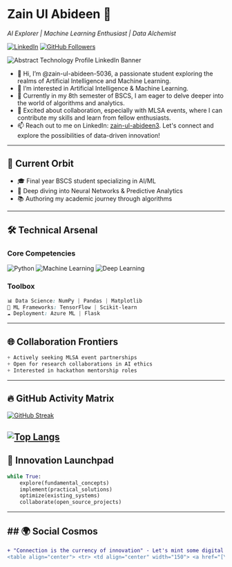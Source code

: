 # Zain Ul Abideen 🤖
*AI Explorer | Machine Learning Enthusiast | Data Alchemist*

[![LinkedIn](https://img.shields.io/badge/LinkedIn-Connect%20Professionally-blue?style=flat-square&logo=linkedin)](https://www.linkedin.com/in/zain-ul-abideen3)
[![GitHub Followers](https://img.shields.io/github/followers/zain-ul-abideen-5036?label=Follow%20%40zain-ul-abideen-5036&style=social)](https://github.com/zain-ul-abideen-5036)

![Abstract Technology Profile LinkedIn Banner](https://github.com/user-attachments/assets/3a83cfcb-d8d3-401c-8b68-35999382cf43)

- 👋 Hi, I’m @zain-ul-abideen-5036, a passionate student exploring the realms of Artificial Intelligence and Machine Learning.
- 👀 I’m interested in Artificial Intelligence & Machine Learning.
- 🌱 Currently in my 8th semester of BSCS, I am eager to delve deeper into the world of algorithms and analytics.
- 💞️ Excited about collaboration, especially with MLSA events, where I can contribute my skills and learn from fellow enthusiasts.
- 📫 Reach out to me on LinkedIn: [zain-ul-abideen3](https://www.linkedin.com/in/zain-ul-abideen3/). Let's connect and explore the possibilities of data-driven innovation!
---

## 🔭 Current Orbit
- 🎓 Final year BSCS student specializing in AI/ML
- 🌱 Deep diving into Neural Networks & Predictive Analytics
- 📚 Authoring my academic journey through algorithms
---

## 🛠️ Technical Arsenal

### Core Competencies
![Python](https://img.shields.io/badge/Python-Expert-3776AB?style=flat-square&logo=python)
![Machine Learning](https://img.shields.io/badge/Machine_Learning-Advanced-FF6F00?style=flat-square)
![Deep Learning](https://img.shields.io/badge/Deep_Learning-Intermediate-0F9D58?style=flat-square)

### Toolbox
```scss
📊 Data Science: NumPy | Pandas | Matplotlib
🧠 ML Frameworks: TensorFlow | Scikit-learn
☁️ Deployment: Azure ML | Flask
```
---

## 🌐 Collaboration Frontiers
```scss
+ Actively seeking MLSA event partnerships
+ Open for research collaborations in AI ethics
+ Interested in hackathon mentorship roles
```
---

## 🔥 GitHub Activity Matrix

[![GitHub Streak](https://streak-stats.demolab.com?user=zain-ul-abideen-5036&theme=dark&background=0D1117&border=444&dates=FFF)](https://git.io/streak-stats)

[![Top Langs](https://github-readme-stats.vercel.app/api/top-langs/?username=zain-ul-abideen-5036&layout=compact&theme=vision-friendly-dark&hide_border=true)](https://github.com/zain-ul-abideen-5036)
---

## 🚀 Innovation Launchpad
```python
while True:
    explore(fundamental_concepts)
    implement(practical_solutions)
    optimize(existing_systems)
    collaborate(open_source_projects)
```
---

## ## 🌍 Social Cosmos

```diff
+ "Connection is the currency of innovation" - Let's mint some digital gold
<table align="center"> <tr> <td align="center" width="150"> <a href="[Your Discord URL]"> <img src="https://img.icons8.com/clouds/100/discord-logo.png" width="60" alt="Discord"/> <br> <sub><b>Tech Haven</b></sub> </a> </td> <td align="center" width="150"> <a href="https://www.facebook.com/profile.php?id=61557016676124"> <img src="https://img.icons8.com/clouds/100/facebook-new.png" width="60" alt="Facebook"/> <br> <sub><b>Community Canvas</b></sub> </a> </td> <td align="center" width="150"> <a href="https://www.instagram.com/zain.ul_abideen_"> <img src="https://img.icons8.com/clouds/100/instagram.png" width="60" alt="Instagram"/> <br> <sub><b>Visual Diary</b></sub> </a> </td> </tr> <tr> <td align="center" width="150"> <a href="https://linkedin.com/in/zain-ul-abideen3"> <img src="https://img.icons8.com/clouds/100/linkedin.png" width="60" alt="LinkedIn"/> <br> <sub><b>Pro Network</b></sub> </a> </td> <td align="center" width="150"> <a href="https://medium.com/@zainulabideen5"> <img src="https://img.icons8.com/clouds/100/medium-logo.png" width="60" alt="Medium"/> <br> <sub><b>Ideas Vault</b></sub> </a> </td> <td align="center" width="150"> <a href="[Your Stack Overflow URL]"> <img src="https://img.icons8.com/clouds/100/stackoverflow.png" width="60" alt="Stack Overflow"/> <br> <sub><b>Code Forum</b></sub> </a> </td> </tr> </table>
```







<!---
zain-ul-abideen-5036/zain-ul-abideen-5036 is a ✨ special ✨ repository because its `README.md` (this file) appears on your GitHub profile.
You can click the Preview link to take a look at your changes.
--->
